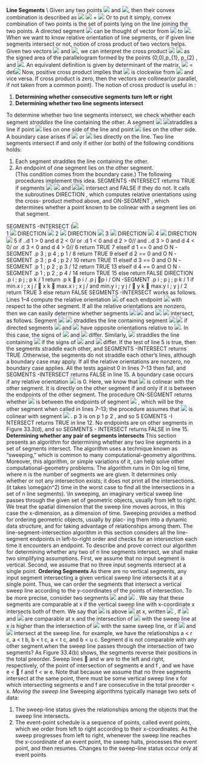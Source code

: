  **Line Segments** \\
 Given any two points <img src="https://render.githubusercontent.com/render/math?math=p_{1}"> and <img src="https://render.githubusercontent.com/render/math?math=p_{2}">, then their convex combination is described as <img src="https://render.githubusercontent.com/render/math?math=\alpha"> <img src="https://render.githubusercontent.com/render/math?math=p_{1}"> + <img src="https://render.githubusercontent.com/render/math?math=(1 - \alpha)p_{2}">
 Or to put it simply, convex combination of two points is the set of points lying on the line joining the two points. A directed segment <img src="https://render.githubusercontent.com/render/math?math=\vec{p_{1}p_{2}}"> can be thought of vector from <img src="https://render.githubusercontent.com/render/math?math=p_{1}"> to <img src="https://render.githubusercontent.com/render/math?math=p_{2}">. When we want to know relative orientation of line segments, or if given line segments intersect or not, notion of cross product of two vectors helps. 
 Given two vectors <img src="https://render.githubusercontent.com/render/math?math=p_{1}"> and <img src="https://render.githubusercontent.com/render/math?math=p_{2}">, we can interpret the cross product  <img src="https://render.githubusercontent.com/render/math?math=p_{1}">  <img src="https://render.githubusercontent.com/render/math?math=p_{2}"> as the signed area of the parallelogram formed by the points (0,0),p_{1}, p_{2} , and <img src="https://render.githubusercontent.com/render/math?math=p_{1}+p_{2} = (x_{1} + x_{2}, y_{1}+ y_{2})">. An equivalent definition is given by determinant of the matrix,
 <img src="https://render.githubusercontent.com/render/math?math=p_{1} x p_{2}"> = det<img src="https://render.githubusercontent.com/render/math?math=x_{1}y_{2} - x_{2}y_{1}">
Now, positive cross product implies that  <img src="https://render.githubusercontent.com/render/math?math=p_{1}"> is clockwise from  <img src="https://render.githubusercontent.com/render/math?math=p_{2}"> and vice versa. If cross product is zero, then the vectors are collinear(or parallel, if not taken from a common point). The notion of cross product is useful in :
 1. **Determining whether consecutive segments turn left or right**
 2. **Determining whether two line segments intersect** 
 
 To determine whether two line segments intersect, we check whether each segment *straddles* the line containing the other. A segment <img src="https://render.githubusercontent.com/render/math?math=p_{1}"> <img src="https://render.githubusercontent.com/render/math?math=p_{2}">straddles a line if point <img src="https://render.githubusercontent.com/render/math?math=p_{1}"> lies on one side of the line and point <img src="https://render.githubusercontent.com/render/math?math=p_{2}"> lies on the other side. A boundary case arises if <img src="https://render.githubusercontent.com/render/math?math=p_{1}"> or <img src="https://render.githubusercontent.com/render/math?math=p_{2}"> lies directly on the line. Two line segments intersect if and only if either (or both) of the following conditions holds:
 1. Each segment straddles the line containing the other.
 2. An endpoint of one segment lies on the other segment.  
(This condition comes from the boundary case.)
The following procedures implement this idea. SEGMENTS -INTERSECT returns TRUE if segments <img src="https://render.githubusercontent.com/render/math?math=p_{1}"> <img src="https://render.githubusercontent.com/render/math?math=p_{2}"> and <img src="https://render.githubusercontent.com/render/math?math=p_{3}"><img src="https://render.githubusercontent.com/render/math?math=p_{4}"> intersect and FALSE if they do not. It calls the subroutines DIRECTION , which computes relative orientations using the cross- product method above, and ON-SEGMENT , which determines whether a point known to be colinear with a segment lies on that segment.

SEGMENTS -INTERSECT (<img src="https://render.githubusercontent.com/render/math?math=(p_{1},p_{2},p_{3},p_{4})">  
1  <img src="https://render.githubusercontent.com/render/math?math=d_{1}"> DIRECTION <img src="https://render.githubusercontent.com/render/math?math=(p_{3},p_{4},p_{1})"> 
2  <img src="https://render.githubusercontent.com/render/math?math=d_{2}"> DIRECTION <img src="https://render.githubusercontent.com/render/math?math = (p_{3},p_{4},p_{1})">
3  <img src="https://render.githubusercontent.com/render/math?math=d_{1}"> DIRECTION <img src="https://render.githubusercontent.com/render/math?math = (p_{3},p_{4},p_{1})">
4  <img src="https://render.githubusercontent.com/render/math?math=d_{1}"> DIRECTION <img src="https://render.githubusercontent.com/render/math?math = (p_{3},p_{4},p_{1})">
5 if ..d 1 > 0 and d 2 < 0/ or .d 1 < 0 and d 2 > 0// and
..d 3 > 0 and d 4 < 0/ or .d 3 < 0 and d 4 > 0//
6
return TRUE
7 elseif d 1 == 0 and O N -SEGMENT .p 3 ; p 4 ; p 1 /
8
return TRUE
9 elseif d 2 == 0 and O N -SEGMENT .p 3 ; p 4 ; p 2 /
10
return TRUE
11 elseif d 3 == 0 and O N -SEGMENT .p 1 ; p 2 ; p 3 /
12
return TRUE
13 elseif d 4 == 0 and O N -SEGMENT .p 1 ; p 2 ; p 4 /
14
return TRUE
15 else return FALSE
DIRECTION .p i ; p j ; p k /
1 return .p k  p i / .p j  p i /
ON -SEGMENT .p i ; p j ; p k /
1 if min.x i ; x j /  x k  max.x i ; x j / and min.y i ; y j /  y k  max.y i ; y j /
2
return TRUE
3 else return FALSE
SEGMENTS -INTERSECT works as follows. Lines 1–4 compute the relative orientation <img src="https://render.githubusercontent.com/render/math?math=d_{i}"> of each endpoint <img src="https://render.githubusercontent.com/render/math?math=p_{i}"> with respect to the other segment. If all the relative orientations are nonzero, then we can easily determine whether segments <img src="https://render.githubusercontent.com/render/math?math=p_{1}"> <img src="https://render.githubusercontent.com/render/math?math=p_{2}"> and <img src="https://render.githubusercontent.com/render/math?math=p_{3}"> <img src="https://render.githubusercontent.com/render/math?math=p_{4}"> intersect, as follows. Segment <img src="https://render.githubusercontent.com/render/math?math=p_{1}"> <img src="https://render.githubusercontent.com/render/math?math=p_{2}"> straddles the line containing segment <img src="https://render.githubusercontent.com/render/math?math=p_{3}"> <img src="https://render.githubusercontent.com/render/math?math=p_{4}"> if directed segments <img src="https://render.githubusercontent.com/render/math?math=p_{3}p_{1}"> and <img src="https://render.githubusercontent.com/render/math?math=p_{3}p_{2}"> have opposite orientations relative to <img src="https://render.githubusercontent.com/render/math?math=p_{3}p_{4}">. In this case, the signs of <img src="https://render.githubusercontent.com/render/math?math=d_{1}"> and <img src="https://render.githubusercontent.com/render/math?math=d_{2}"> differ. Similarly, <img src="https://render.githubusercontent.com/render/math?math=p_{3}p_{4}"> straddles the line containing <img src="https://render.githubusercontent.com/render/math?math=p_{1}p_{2}"> if the signs of <img src="https://render.githubusercontent.com/render/math?math=d_{3}"> and <img src="https://render.githubusercontent.com/render/math?math=d_{4}"> differ. If the test of line 5 is true, then the segments straddle each other, and SEGMENTS -INTERSECT returns TRUE .Otherwise, the segments do not straddle each other’s lines, although a boundary case may apply. If all the relative orientations are nonzero, no boundary case applies. All the tests against 0 in lines 7–13 then fail, and SEGMENTS -INTERSECT returns FALSE in line 15. A boundary case occurs if any relative orientation <img src="https://render.githubusercontent.com/render/math?math=d_{k}"> is 0. Here, we know that <img src="https://render.githubusercontent.com/render/math?math=p_{k}"> is colinear with the other segment. It is directly on the other segment if and only if it is between the endpoints of the other segment. The procedure ON-SEGMENT returns whether <img src="https://render.githubusercontent.com/render/math?math=p_{k}"> is between the endpoints of segment <img src="https://render.githubusercontent.com/render/math?math=p_{i}p_{j}"> , which will be the other segment when called in lines 7–13; the procedure assumes that <img src="https://render.githubusercontent.com/render/math?math=p_{k}"> is colinear with segment <img src="https://render.githubusercontent.com/render/math?math=p_{i}p_{j}"> . p 3 is on p 1 p 2 , and so S EGMENTS -I NTERSECT returns TRUE in line 12. No endpoints are on other segments in Figure 33.3(d), and so SEGMENTS - INTERSECT returns FALSE in line 15.
**Determining whether any pair of segments intersects**
This section presents an algorithm for determining whether any two line segments in a set of segments intersect. The algorithm uses a technique known as “sweeping,” which is common to many computational-geometry algorithms. Moreover, this algorithm, or simple variations of it, can help solve other computational-geometry problems. The algorithm runs in O(n log n) time, where n is the number of segments we are given. It determines only whether or not any intersection exists; it does not print all the intersections. (it takes \omega(n^2) time in the worst case to find all the intersections in a set of n line segments).
\\In sweeping, an imaginary vertical sweep line passes through the given set of geometric objects, usually from left to right. We treat the spatial dimension that the sweep line moves across, in this case the x-dimension, as a dimension of time. Sweeping provides a method for ordering geometric objects, usually by plac- ing them into a dynamic data structure, and for taking advantage of relationships among them. The line-segment-intersection algorithm in this section considers all the line-segment endpoints in left-to-right order and checks for an intersection each time it encounters an endpoint. To describe and prove correct our algorithm for determining whether any two of n line segments intersect, we shall make two simplifying assumptions. First, we assume that no input segment is vertical. Second, we assume that no three input segments intersect at a single point.
**Ordering Segments**
As there are no vertical segments, any input segment intersecting a given vertical sweep line intersects it at a single point. Thus, we can order the segments that intersect a vertical sweep line according to the y-coordinates of the points of intersection.
To be more precise, consider two segments <img src="https://render.githubusercontent.com/render/math?math=s_{1}"> and <img src="https://render.githubusercontent.com/render/math?math=s_{2}"> . We say that these segments are comparable at x if the vertical sweep line with x-coordinate x intersects both of them. We say that <img src="https://render.githubusercontent.com/render/math?math=s_{1}"> is above <img src="https://render.githubusercontent.com/render/math?math=s_{2}"> at x, written <img src="https://render.githubusercontent.com/render/math?math=s_{1} <_{x} s_{2}"> , if <img src="https://render.githubusercontent.com/render/math?math=s_{1}"> and <img src="https://render.githubusercontent.com/render/math?math=s_{2}"> are comparable at x and the intersection of <img src="https://render.githubusercontent.com/render/math?math=s_{1}"> with the sweep line at x is higher than the intersection of <img src="https://render.githubusercontent.com/render/math?math=s_{2}"> with the same sweep line, or if <img src="https://render.githubusercontent.com/render/math?math=s_{1}"> and <img src="https://render.githubusercontent.com/render/math?math=s_{2}"> intersect at the sweep line. for example, we have the relationships a < r c, a < t b, b < t c, a < t c, and b < u c. Segment d is not comparable with any other segment.when the sweep line passes through the intersection of two segments? As Figure 33.4(b) shows, the segments reverse their positions in the total preorder. Sweep lines  and w are to the left and right, respectively, of the point of intersection of segments e and f , and we have e <  f and f < w e. Note
that because we assume that no three segments intersect at the same point, there must be some vertical sweep line x for which intersecting segments e and f are consecutive in the total preorder < x.
*Moving the sweep line*
Sweeping algorithms typically manage two sets of data:
1. The sweep-line status gives the relationships among the objects that the sweep line intersects.
2. The event-point schedule is a sequence of points, called event points, which we order from left to right according to their x-coordinates. As the sweep progresses from left to right, whenever the sweep line reaches the x-coordinate of an event point, the sweep halts, processes the event point, and then resumes. Changes to the sweep-line status occur only at event points
